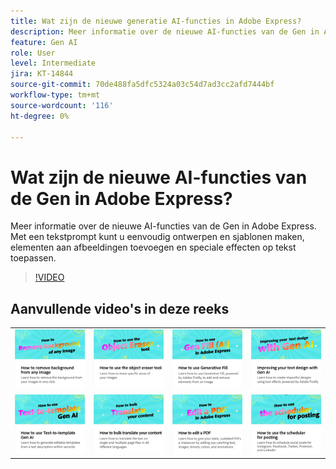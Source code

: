 ```yaml
---
title: Wat zijn de nieuwe generatie AI-functies in Adobe Express?
description: Meer informatie over de nieuwe AI-functies van de Gen in Adobe Express
feature: Gen AI
role: User
level: Intermediate
jira: KT-14844
source-git-commit: 70de488fa5dfc5324a03c54d7ad3cc2afd7444bf
workflow-type: tm+mt
source-wordcount: '116'
ht-degree: 0%

---
```


# Wat zijn de nieuwe AI-functies van de Gen in Adobe Express?

Meer informatie over de nieuwe AI-functies van de Gen in Adobe Express. Met een tekstprompt kunt u eenvoudig ontwerpen en sjablonen maken, elementen aan afbeeldingen toevoegen en speciale effecten op tekst toepassen.

>[!VIDEO](https://video.tv.adobe.com/v/3427018?quality=12&learn=on&hidetitle=true)

## Aanvullende video&#39;s in deze reeks

<table style="table-layout:fixed">
<tr>
   <td>
         <a href="remove-background.md">
            <img alt="Achtergrond uit een afbeelding verwijderen" src="assets/background.png" />
         </a>
   </td>
    <td>
         <a href="object-eraser.md">
            <img alt="Het gereedschap Object wissen gebruiken" src="assets/object-eraser.png" />
         </a>
   </td>
   <td>
         <a href="generative-fill.md">
            <img alt="Generatieve vulling gebruiken" src="assets/gen-fill.png" />
         </a>
   </td>     
   <td>
      <a href="gen-text.md">
         <img alt="Uw tekstontwerp verbeteren met Gen AI" src="assets/text-design.png" />
      </a>    
</tr>
<tr>
    <td>
      <a href="text-to-template.md">
         <img alt="Lettertype AI voor tekst naar sjabloon" src="assets/text-to-template.png" />
      </a>
   </td>
   <td>
      <a href="bulk-translate.md">
         <img alt="Je content bulksgewijs vertalen" src="assets/bulk-translate.png" />
      </a>
   </td>
   <td>
      <a href="edit-a-pdf.md">
         <img alt="Een PDF bewerken" src="assets/edit-pdf.png" />
      </a>
   </td>
   <td>
      <a href="schedule.md">
         <img alt="Hoe te om de planner voor het posten te gebruiken" src="assets/schedule.png" />
      </a>
</tr>
</table>
